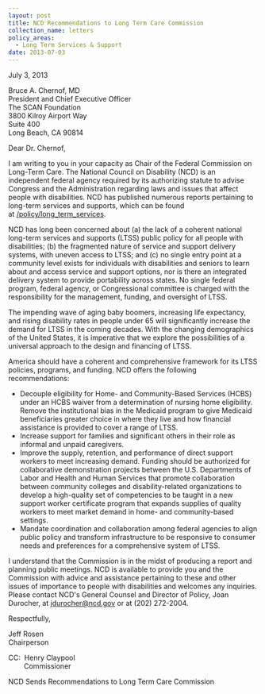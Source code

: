 ```yaml
---
layout: post
title: NCD Recommendations to Long Term Care Commission
collection_name: letters
policy_areas:
  - Long Term Services & Support
date: 2013-07-03
---
```

July 3, 2013

Bruce A. Chernof, MD\
President and Chief Executive Officer\
The SCAN Foundation\
3800 Kilroy Airport Way\
Suite 400\
Long Beach, CA 90814

Dear Dr. Chernof,

I am writing to you in your capacity as Chair of the Federal Commission on Long-Term Care. The National Council on Disability (NCD) is an independent federal agency required by its authorizing statute to advise Congress and the Administration regarding laws and issues that affect people with disabilities. NCD has published numerous reports pertaining to long-term services and supports, which can be found at [/policy/long_term_services](https://www.ncd.gov/policy/long_term_services).

NCD has long been concerned about (a) the lack of a coherent national long-term services and supports (LTSS) public policy for all people with disabilities; (b) the fragmented nature of service and support delivery systems, with uneven access to LTSS; and (c) no single entry point at a community level exists for individuals with disabilities and seniors to learn about and access service and support options, nor is there an integrated delivery system to provide portability across states. No single federal program, federal agency, or Congressional committee is charged with the responsibility for the management, funding, and oversight of LTSS.

The impending wave of aging baby boomers, increasing life expectancy, and rising disability rates in people under 65 will significantly increase the demand for LTSS in the coming decades. With the changing demographics of the United States, it is imperative that we explore the possibilities of a universal approach to the design and financing of LTSS.

America should have a coherent and comprehensive framework for its LTSS policies, programs, and funding. NCD offers the following recommendations:

* Decouple eligibility for Home- and Community-Based Services (HCBS) under an HCBS waiver from a determination of nursing home eligibility. Remove the institutional bias in the Medicaid program to give Medicaid beneficiaries greater choice in where they live and how financial assistance is provided to cover a range of LTSS.
* Increase support for families and significant others in their role as informal and unpaid caregivers.
* Improve the supply, retention, and performance of direct support workers to meet increasing demand. Funding should be authorized for collaborative demonstration projects between the U.S. Departments of Labor and Health and Human Services that promote collaboration between community colleges and disability-related organizations to develop a high-quality set of competencies to be taught in a new support worker certificate program that expands supplies of quality workers to meet market demand in home- and community-based settings.
* Mandate coordination and collaboration among federal agencies to align public policy and transform infrastructure to be responsive to consumer needs and preferences for a comprehensive system of LTSS.

I understand that the Commission is in the midst of producing a report and planning public meetings. NCD is available to provide you and the Commission with advice and assistance pertaining to these and other issues of importance to people with disabilities and welcomes any inquiries. Please contact NCD's General Counsel and Director of Policy, Joan Durocher, at [jdurocher@ncd.gov](mailto:jdurocher@ncd.gov) or at (202) 272-2004. 

Respectfully,

Jeff Rosen\
Chairperson

CC:  Henry Claypool\
        Commissioner

NCD Sends Recommendations to Long Term Care Commission